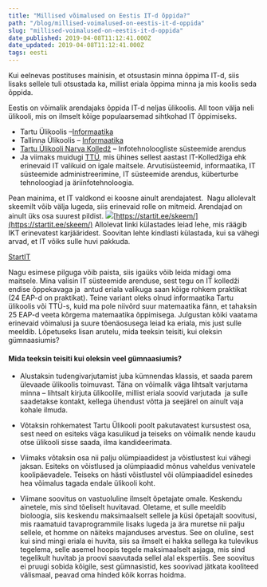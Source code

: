 ```yaml
---
title: "Millised võimalused on Eestis IT-d õppida?"
path: "/blog/millised-voimalused-on-eestis-it-d-oppida"
slug: "millised-voimalused-on-eestis-it-d-oppida"
date_published: 2019-04-08T11:12:41.000Z
date_updated: 2019-04-08T11:12:41.000Z
tags: eesti
---
```


Kui eelnevas postituses mainisin, et otsustasin minna õppima IT-d, siis lisaks sellele tuli otsustada ka, millist eriala õppima minna ja mis koolis seda õppida.

Eestis on võimalik arendajaks õppida IT-d neljas ülikoolis. All toon välja neli ülikooli, mis on ilmselt kõige populaarsemad sihtkohad IT õppimiseks.

- Tartu Ülikoolis –[Informaatika](http://www.ut.ee/et/ut-oppekavad/informaatika)
- Tallinna Ülikoolis – [Informaatika](http://www.tlu.ee/informaatika)
- [Tartu Ülikooli Narva Kolledž](https://www.is.ut.ee/pls/ois/!tere.tulemast?naita_ka_alternatiive=1&amp;_naita_ka_alternatiive=1&amp;leht=OK.BL.PU&amp;id_a_oppekava=4995&amp;kordi_pealehel=1&amp;systeemi_seaded=3,1,12,1,&amp;mitmes_oa_nadal=43&amp;viida%20kaudu=1&amp;sessioon=0) – Infotehnoloogliste süsteemide arendus
- Ja viimaks muidugi [TTÜ](https://www.ttu.ee/teaduskond/infotehnoloogia-teaduskond/sisseastujale-34/bakalaureuseope-42/), mis ühines sellest aastast IT-Kolledžiga ehk erinevaid IT valikuid on igale maitsele. Arvutisüsteemid, informaatika, IT süsteemide administreerimine, IT süsteemide arendus, küberturbe tehnoloogiad ja äriinfotehnoloogia.

Pean mainima, et IT valdkond ei koosne ainult arendajatest.  Nagu allolevalt skeemilt võib välja lugeda, siis erinevaid rolle on mitmeid. Arendajad on ainult üks osa suurest pildist.
![](http://localhost:8888/wp-content/uploads/2018/09/image.png)[https://startit.ee/skeem/](https://startit.ee/skeem/)
Allolevat linki külastades leiad lehe, mis räägib IKT erinevatest karjääridest. Soovitan lehte kindlasti külastada, kui sa vähegi arvad, et IT võiks sulle huvi pakkuda.

[StartIT](https://startit.ee/)

Nagu esimese pilguga võib paista, siis igaüks võib leida midagi oma maitsele. Mina valisin IT süsteemide arenduse, sest tegu on IT kolledži endise õppekavaga ja  antud eriala valikuga saan kõige rohkem praktikat (24 EAP-d on praktikat). Teine variant oleks olnud informaatika Tartu ülikoolis või TTÜ-s, kuid ma pole niivõrd suur matemaatika fänn, et tahaksin 25 EAP-d veeta kõrgema matemaatika õppimisega. Julgustan kõiki vaatama erinevaid võimalusi ja suure tõenäosusega leiad ka eriala, mis just sulle meeldib. Lõpetuseks lisan arutelu, mida teeksin teisiti, kui oleksin gümnaasiumis?

#### **Mida teeksin teisiti kui oleksin veel gümnaasiumis?**

- Alustaksin tudengivarjutamist juba kümnendas klassis, et saada parem ülevaade ülikoolis toimuvast. Täna on võimalik väga lihtsalt varjutama minna – lihtsalt kirjuta ülikoolile, millist eriala soovid varjutada  ja sulle saadetakse kontakt, kellega ühendust võtta ja seejärel on ainult vaja kohale ilmuda.
- Võtaksin rohkematest Tartu Ülikooli poolt pakutavatest kursustest osa, sest need on esiteks väga kasulikud ja teiseks on võimalik nende kaudu otse ülikooli sisse saada, ilma kandideerimata.

- Viimaks võtaksin osa nii palju olümpiaadidest ja võistlustest kui vähegi jaksan. Esiteks on võistlused ja olümpiaadid mõnus vaheldus venivatele koolipäevadele. Teiseks on hästi võistlustel või olümpiaadidel esinedes hea võimalus tagada endale ülikooli koht.
- Viimane soovitus on vastuoluline ilmselt õpetajate omale. Keskendu ainetele, mis sind tõeliselt huvitavad. Oletame, et sulle meeldib bioloogia, siis keskendu maksimaalselt sellele ja küsi õpetajalt soovitusi, mis raamatuid tavaprogrammile lisaks lugeda ja ära muretse nii palju sellele, et homme on näiteks majanduses arvestus. See on oluline, sest kui sind mingi eriala ei huvita, siis sa ilmselt ei hakka sellega ka tulevikus tegelema, selle asemel hoopis tegele maksimaalselt asjaga, mis sind tegelikult huvitab ja proovi saavutada sellel alal ekspertiis. See soovitus ei pruugi sobida kõigile, sest gümnasistid, kes soovivad jätkata kooliteed välismaal, peavad oma hinded kõik korras hoidma.




